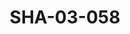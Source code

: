 ---
pid: SHA-03-058
title: SHA-03-058
language: ar
collection: شرحبيل احمد
original_label: 
rights: شرحبيل احمد
location_of_original: شرحبيل احمد
photographer_or_studio: 
scanned_from: photograph 12.6 by 17.8
_date: 1996-1997
location: نجيريا
description: شهاب شرحبيل سعاد عبد العزيز يعزفون جيتار
additional_notes: 
permission_display: 'yes'
on_server: 'no'
on_website: 'no'
permalink: /photopages/ar/SHA-03-058.html
layout: photo-page
---